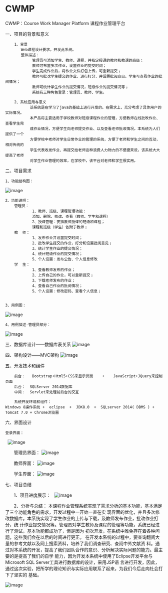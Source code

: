 # CWMP
CWMP：Course Work Manager Platform   课程作业管理平台 

一、项目的背景和意义

        1、背景
           Web课程设计要求，开发此系统。
           整体描述：
                管理员可添加学生、教师、课程，并指定授课的教师和教课的班级；
                教师可布置多次作业，设置作业的提交时间；
                学生完成作业后，将作业文件打包上传，可重新提交；
                教师可批改学生提交的作业，进行打分，并设置批阅意见。学生可查看作业的批阅情况；
                教师可统计学生作业的提交情况，班级作业的提交情况等；
                系统有三种角色登录：管理员、教师、学生。
                
        2、系统应用与意义
               该系统是在学习了java的基础上进行开发的。在需求上，充分考虑了具体用户的实际情况。
               本产品将主要适用于学校教师对班级课程作业的管理，方便教师在线批改作业、查看学生完
               成作业情况，方便学生向老师提交作业、以及查看老师批改情况。本系统为人们提供了一个
               方便学校中老师对学生日常作业的管理的系统，方便了老师和学生之间的互动，相对传统的
               学生代表收发作业、再提交给老师这种浪费人力物力的不便捷来说，该系统大大提高了老师
               对学生作业管理的效率，在学校中，该平台对老师和学生很实用。
          
	  
 二、项目需求
 
 	1、功能结构图：        
   ![image](https://github.com/TouchDreamRen/CWMP/raw/master/screenshots/FunctionalStructure.png)
	
	2、功能说明：
        管理员：
                1、教师、班级、课程管理功能：
                添加、删除、修改、查看（教师、学生和课程）
                2、授课管理：安排教师授课的班级和课程；
                课程和班级（学生）依附于教师；
        教  师：
                1、发布作业并设置提交时间；
                2、批改学生提交的作业，打分和设置批阅意见；
                3、统计学生作业的提交情况；
                4、统计班级作业的提交情况；
                5、个人设置：发布公告、个人信息修改
        学  生：
                1、查看教师发布的作业；
                2、上传自己的作业，可以重新提交；
                3、下载老师发布的作业；
                4、查看自己作业的批阅情况；
                5、个人设置：修改密码、查看个人信息；


   	3、用例图：
   ![image](https://github.com/TouchDreamRen/CWMP/raw/master/screenshots/UseCase.png)
   
	4、用例描述-管理员部分：
   ![image](https://github.com/TouchDreamRen/CWMP/raw/master/screenshots/UseCaseDescription.png)
   
   
三、数据库设计——数据库表关系
        ![image](https://github.com/TouchDreamRen/CWMP/raw/master/screenshots/DataBase.png)


四、架构设计——MVC架构
	![image](https://github.com/TouchDreamRen/CWMP/raw/master/screenshots/Framework.png)


五、开发技术和组件
        
        前台：   Bootstrap+Html5+CSS来显示页面    +    JavaScript+JQuery来控制页面
        后台：  SQLServer 2014数据库
        中间：  Servlet来处理前后台的交互

        系统开发环境和组件： 
	Windows 8操作系统 +  eclipse  +  JDK8.0  +  SQLserver 2014( DBMS ) + Tomcat 7.0 + Chrome浏览器 


六、界面设计

   	登录界面：
   ![image](https://github.com/TouchDreamRen/CWMP/raw/master/screenshots/login.png)
        
        管理员界面：
   ![image](https://github.com/TouchDreamRen/CWMP/raw/master/screenshots/manager.png)    
        
        教师界面：
   ![image](https://github.com/TouchDreamRen/CWMP/raw/master/screenshots/teacher.png)    
        
        学生界面：
   ![image](https://github.com/TouchDreamRen/CWMP/raw/master/screenshots/student.png)    
        
	
七、项目总结
        
        1、项目进度展示：
   ![image](https://github.com/TouchDreamRen/CWMP/raw/master/screenshots/GanttChart.png) 
   
        2、分析与总结：
           本课程作业管理系统实现了需求分析的基本功能，基本满足了三个功能角色的需求，开发过程中一开始一直在实
        现界面的优化，并且多次修改数据库。本系统实现了学生作业的上传与下载，及教师发布作业，批改作业打分，统
        计作业提交情况等。管理员对学生教师及课程的管理等功能，系统已经进行了测试，基本功能都成功了，但是因为
        初次开发，在系统中难免存在着各种问题，这些我们会在以后的时间进行更正。
           在开发本系统的过程中，要查询翻阅大量的参考文献以及网上搜索资料，培养了我们调查研究、查阅中外文献资
        料。通过对本系统的开发，提高了我们团队合作的意识、分析解决实际问题的能力。最主要的是提高了我们的自学
        能力，因为开发本系统中使用了Eclipse开发平台与Microsoft SQL Server工具进行数据库的设计，采用JSP语
        言进行开发，因此，通过这次实验，把所学的理论知识与实际应用联系了起来，为我们今后走向社会打下了坚实的
        基础。


   ![image](https://github.com/TouchDreamRen/CWMP/raw/master/screenshots/ThankYou.png)
